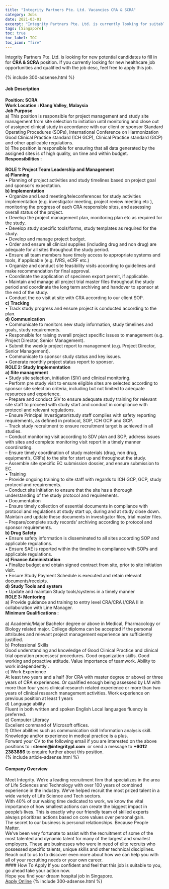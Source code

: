 ```yaml
---
title: "Integrity Partners Pte. Ltd. Vacancies CRA & SCRA" 
category: Jobs 
date: 2021-03-01 
excerpt: "Integrity Partners Pte. Ltd. is currently looking for suitable person to fill in the CRA & SCRA which positioned at Singapore" 
tags: [Singapore] 
toc: true 
toc_label: TOC 
toc_icon: "fire" 
--- 
```


<p>Integrity Partners Pte. Ltd. is looking for new potential candidates to fill in for <b>CRA & SCRA</b> position. If you currently looking for new healthcare job opportunities and qualified with the job desc, feel free to apply this job.
</p>{% include 300-adsense.html %} 
<div><div><h4>Job Description</h4></div><div><div><span><div><div><strong>Position: SCRA</strong></div><div><strong>Work Location : Klang Valley, Malaysia</strong></div><div><strong>Job Purpose</strong></div><div>a) This position is responsible for project management and study site management from site selection to initiation until monitoring and close out of assigned clinical study in accordance with our client or sponsor Standard Operating Procedures (SOPs), International Conference on Harmonization Good Clinical Practice standard (ICH GCP), Clinical Practice standard (GCP) and other applicable regulations.<br>b) The position is responsible for ensuring that all data generated by the assigned sites is of high quality, on time and within budget.</div><div><strong>Responsibilities :</strong></div><div><br><strong>ROLE 1: Project Team Leadership and Management</strong><br><strong>a) Planning</strong><br>&#8226; Planning of project activities and study timelines based on project goal and sponsor&#8217;s expectation.<br><strong>b) Implementation</strong><br>&#8226; Organize and Lead meeting/teleconferences for study activities implementation (e.g. investigator meeting, project review meeting etc ), monitoring the progress of each CRA responsible sites, and assessing overall status of the project.<br>&#8226; Develop the project management plan, monitoring plan etc as required for the study.<br>&#8226; Develop study specific tools/forms, study templates as required for the study.<br>&#8226; Develop and manage project budget.<br>&#8226; Order and ensure all clinical supplies (including drug and non drug) are adequate for all sites throughout the study period.<br>&#8226; Ensure all team members have timely access to appropriate systems and tools, if applicable (e.g. IVRS, eCRF etc.)<br>&#8226; Organize and conduct site feasibility visits according to guidelines and make recommendation for final approval.<br>&#8226; Coordinate the application of specimen export permit, if applicable.<br>&#8226; Maintain and manage all project trial master files throughout the study period and coordinate the long term archiving and handover to sponsor at the end of the study.<br>&#8226; Conduct the co visit at site with CRA according to our client SOP.<br><strong>c) Tracking</strong><br>&#8226; Track study progress and ensure project is conducted according to the plan.<br><strong>d) Communication</strong><br>&#8226; Communicate to monitors new study information, study timelines and goals, study requirements.<br>&#8226; Responsible for raising overall project specific issues to management (e.g. Project Director, Senior Management).<br>&#8226; Submit the weekly project report to management (e.g. Project Director, Senior Management).<br>&#8226; Communicate to sponsor study status and key issues.<br>&#8226; Generate monthly project status report to sponsor.</div><div><strong>ROLE 2: Study Implementation</strong><br><strong>a) Site management</strong><br>&#8226; Study site selection, initiation (SIV) and clinical monitoring.<br>&#8211; Perform pre study visit to ensure eligible sites are selected according to sponsor site selection criteria, including but not limited to adequate resources and experience.<br>&#8211; Prepare and conduct SIV to ensure adequate study training for relevant site staff to proceed with study start and conduct in compliance with protocol and relevant regulations.<br>&#8211; Ensure Principal Investigator/study staff complies with safety reporting requirements, as defined in protocol, SOP, ICH GCP and GCP.<br>&#8211; Track study recruitment to ensure recruitment target is achieved in all studies.<br>&#8211; Conduct monitoring visit according to SDV plan and SOP; address issues with sites and complete monitoring visit report in a timely manner<br>coordinating.<br>&#8211; Ensure timely coordination of study materials (drug, non drug, equipment&#8217;s, CRFs) to the site for start up and throughout the study.<br>&#8211; Assemble site specific EC submission dossier, and ensure submission to EC.<br>&#8226; Training<br>&#8211; Provide ongoing training to site staff with regards to ICH GCP, GCP, study protocol and requirements.<br>&#8211; Conduct site initiation to ensure that the site has a thorough understanding of the study protocol and requirements.<br>&#8226; Documentation<br>&#8211; Ensure timely collection of essential documents in compliance with protocol and regulations at study start up, during and at study close down. Maintain and update these documents in investigator files, trial master files.<br>&#8211; Prepare/complete study records&#8217; archiving according to protocol and sponsor requirements.<br><strong>b) Drug Safety</strong><br>&#8226; Ensure safety information is disseminated to all sites according SOP and applicable regulations.<br>&#8226; Ensure SAE is reported within the timeline in compliance with SOPs and applicable regulations.<br><strong>c) Finance Administration</strong><br>&#8226; Finalize budget and obtain signed contract from site, prior to site initiation visit.<br>&#8226; Ensure Study Payment Schedule is executed and retain relevant documents/receipts.<br><strong>d) Study Tools and system</strong><br>&#8226; Update and maintain Study tools/systems in a timely manner</div><div><strong>ROLE 3: Mentoring</strong><br>a) Provide guidance and training to entry level CRA/CRA I/CRA II in collaboration with Line Manager.</div><div><strong>Minimum Qualifications :</strong></div><div><br>a) Academic/Major&#160;Bachelor degree or above in Medical, Pharmacology or Biology related major. College diploma can be accepted if the personal attributes and relevant project management experience are sufficiently justified.<br>b) Professional Skills<br>Good understanding and knowledge of Good Clinical Practice and clinical trial operation processes/ procedures. Good organization skills. Good working and proactive attitude. Value importance of teamwork. Ability to work independently .<br>c) Work Experience<br>At least two years and a half (for CRA with master degree or above) or three years of CRA experiences. Or qualified enough being assessed by LM with more than four years clinical research related experience or more than two years of clinical research management activities. Work experience on previous position at least 1 years<br>d) Language ability<br>Fluent in both written and spoken English Local languages fluency is preferred.<br>e) Computer Literacy<br>Excellent command of Microsoft offices.<br>f) Other abilities such as communication skill Information analysis skill. Knowledge and/or experience in medical practice is a plus.</div><div>Forward your CV to the following email if you are interested on the above positions to : <strong>steven@integritypl.com</strong>&#160; or send a message to <strong>+6012 2383886</strong> to enquire further about this position.</div></div></span></div></div></div> 
{% include article-adsense.html %} 
<div><div><h4>Company Overview</h4></div><div><div><span><div><div>Meet Integrity. We&#8217;re a leading recruitment firm that specializes in the area of Life Sciences and Technology with over 100 years of combined experience in the industry. We&#8217;ve helped recruit the most prized talent in a wide variety of Life Science and Tech sectors.<div>With 40% of our waking time dedicated to work, we know the vital importance of how smallest actions can create the biggest impact in people&#8217;s lives. This is exactly why our friendly team of skilled experts always prioritizes actions based on core values over personal gain.</div><div>The secret to our business is personal relationships. Because People Matter.</div><div>We&#8217;ve been very fortunate to assist with the recruitment of some of the most talented and dynamic talent for many of the largest and smallest employers. These are businesses who were in need of elite recruits who possessed specific talents, unique skills and other technical disciplines.</div><div>Reach out to us to to discover even more about how we can help you with all of your recruiting needs or your own career.</div></div></div></span></div></div></div> 
#### How To Apply 
If you confident and feel that this job is suitable to you, go ahead take your action now. <br/> 
Hope you find your dream hospital job in Singapore. <br/> 
<a href="https://www.jobstreet.com.my/en/job/cra-scra-8380816/origin/sg?jobId=jobstreet-sg-job-8380816" class="btn btn--warning" target="_blank" rel="nofollow noopenner">Apply Online</a> 
{% include 300-adsense.html %} 